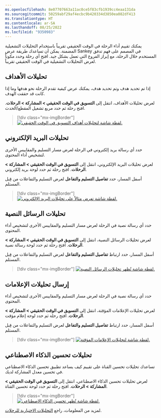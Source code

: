 ```yaml
---
ms.openlocfilehash: 8e07707663a11ac0ce5f83cfb1939cc4eaa131da
ms.sourcegitcommit: 50259abf29af4ecbc9b420334d3850ea082df413
ms.translationtype: HT
ms.contentlocale: ar-SA
ms.lasthandoff: 08/25/2022
ms.locfileid: "9350983"
---
```

يمكنك تقييم أداء الرحلة في الوقت الحقيقي تقريباً باستخدام التحليلات التشغيلية المضمنة. يمكن أن تساعدك طريقة عرض Sankey في المصمم على فهم تدفق المستخدم خلال الرحلة، مع إبراز الفروع التي تعمل بشكل جيد. افتح أي رحلة وحدد مكوناً لعرض التحليلات التشغيلية في الوقت الحقيقي تقريباً.

## <a name="goal-analytics"></a>تحليلات الأهداف

إذا تم تحديد هدف وتم تحديد هدف، يمكنك عرض كيفية تقدم الرحلة نحو هدفها وما إذا كانت قد حققت الهدف.

لعرض تحليلات الأهداف، انتقل إلى **التسويق في الوقت الحقيقي > المشاركة > الرحلات**. افتح رحلة ثم حدد مربع تشغيل المقطع/الحدث.

> [!div class="mx-imgBorder"]
> [![لقطة شاشة لتحليلات أهداف التسويق في الوقت الحقيقي.](../media/journey-goal-analytics.png)](../media/journey-goal-analytics.png#lightbox)

## <a name="email-analytics"></a>تحليلات البريد الإلكتروني

حدد أي رسالة بريد إلكتروني في الرحلة لعرض مسار التسليم والمقاييس الأخرى لتشخيص أداء المحتوى.

لعرض تحليلات البريد الإلكتروني، انتقل إلى **التسويق في الوقت الحقيقي > المشاركة > الرحلات**. افتح رحلة ثم حدد لوحة بريد إلكتروني.

أسفل المسار، حدد **تفاصيل التسليم والتفاعل** لعرض التسليم والتفاعلات من قِبل المستلم.

> [!div class="mx-imgBorder"]
> [![لقطة شاشة تعرض مثالاً على تحليلات البريد الإلكتروني.](../media/email-analytics.png)](../media/email-analytics.png#lightbox)

## <a name="text-message-analytics"></a>تحليلات الرسائل النصية

حدد أي رسالة نصية في الرحلة لعرض مسار التسليم والمقاييس الأخرى لتشخيص أداء المحتوى.

لعرض تحليلات الرسائل النصية، انتقل إلى **التسويق في الوقت الحقيقي > المشاركة > الرحلات**. افتح رحلة ثم حدد لوحة رسالة نصية.

أسفل المسار، حدد ارتباط **تفاصيل التسليم والتفاعل** لعرض التسليم والتفاعلات من قِبل المستلم.

> [!div class="mx-imgBorder"]
> [![لقطة شاشة تُظهر تحليلات الرسائل النصية.](../media/text-message-analytics.png)](../media/text-message-analytics.png#lightbox)

## <a name="push-notification-analytics"></a>إرسال تحليلات الإعلامات

حدد أي رسالة نصية في الرحلة لعرض مسار التسليم والمقاييس الأخرى لتشخيص أداء المحتوى.

لعرض تحليلات الإعلامات المؤقتة، انتقل إلى **التسويق في الوقت الحقيقي > المشاركة > الرحلات**. افتح رحلة ثم حدد لوحة إعلام مؤقت.

أسفل المسار، حدد ارتباط **تفاصيل التسليم والتفاعل** لعرض التسليم والتفاعلات من قِبل المستلم.

> [!div class="mx-imgBorder"]
> [![لقطة شاشة لتحليلات الإعلامات المؤقتة.](../media/push-notification-analytics.png)](../media/push-notification-analytics.png#lightbox)

## <a name="ai-optimization-analytics"></a>تحليلات تحسين الذكاء الاصطناعي

تساعدك تحليلات تحسين القناة على تقييم كيف يساعد تطبيق تحسين الذكاء الاصطناعي في تحسين معدل المشاركة لديك.

لعرض تحليلات تحسين الذكاء الاصطناعي، انتقل إلى **التسويق في الوقت الحقيقي > المشاركة > الرحلات**. افتح رحلة ثم حدد لوحة تحسين القناة.

> [!div class="mx-imgBorder"]
> [![لقطة شاشة تُظهر تحسين الذكاء الاصطناعي.](../media/ai-optimization.png)](../media/ai-optimization.png#lightbox)

لمزيد من المعلومات، راجع [التحليلات الاختيارية للرحلات](/dynamics365/marketing/real-time-marketing-analytics?azure-portal=true#journey-operational-analytics).
